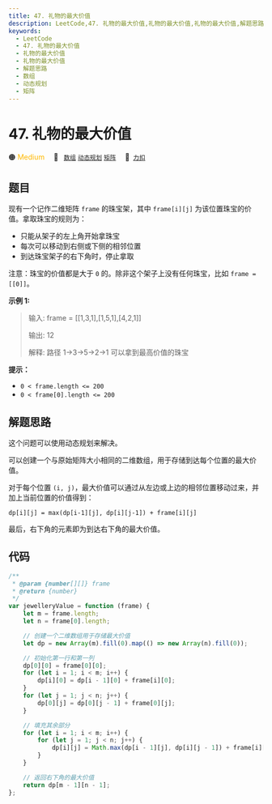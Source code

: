 ```yaml
---
title: 47. 礼物的最大价值
description: LeetCode,47. 礼物的最大价值,礼物的最大价值,礼物的最大价值,解题思路,数组,动态规划,矩阵
keywords:
  - LeetCode
  - 47. 礼物的最大价值
  - 礼物的最大价值
  - 礼物的最大价值
  - 解题思路
  - 数组
  - 动态规划
  - 矩阵
---
```


# 47. 礼物的最大价值

🟠 <font color=#ffb800>Medium</font>&emsp; 🔖&ensp; [`数组`](/tag/array.md) [`动态规划`](/tag/dynamic-programming.md) [`矩阵`](/tag/matrix.md)&emsp; 🔗&ensp;[`力扣`](https://leetcode.cn/problems/li-wu-de-zui-da-jie-zhi-lcof)

## 题目

现有一个记作二维矩阵 `frame` 的珠宝架，其中 `frame[i][j]` 为该位置珠宝的价值。拿取珠宝的规则为：

- 只能从架子的左上角开始拿珠宝
- 每次可以移动到右侧或下侧的相邻位置
- 到达珠宝架子的右下角时，停止拿取

注意：珠宝的价值都是大于 `0` 的。除非这个架子上没有任何珠宝，比如 `frame = [[0]]`。

**示例 1:**

> 输入: frame = [[1,3,1],[1,5,1],[4,2,1]]
>
> 输出: 12
>
> 解释: 路径 1→3→5→2→1 可以拿到最高价值的珠宝

**提示：**

- `0 < frame.length <= 200`
- `0 < frame[0].length <= 200`

## 解题思路

这个问题可以使用动态规划来解决。

可以创建一个与原始矩阵大小相同的二维数组，用于存储到达每个位置的最大价值。

对于每个位置 `(i, j)`，最大价值可以通过从左边或上边的相邻位置移动过来，并加上当前位置的价值得到：

`dp[i][j] = max(dp[i-1][j], dp[i][j-1]) + frame[i][j]`

最后，右下角的元素即为到达右下角的最大价值。

## 代码

```javascript
/**
 * @param {number[][]} frame
 * @return {number}
 */
var jewelleryValue = function (frame) {
	let m = frame.length;
	let n = frame[0].length;

	// 创建一个二维数组用于存储最大价值
	let dp = new Array(m).fill(0).map(() => new Array(n).fill(0));

	// 初始化第一行和第一列
	dp[0][0] = frame[0][0];
	for (let i = 1; i < m; i++) {
		dp[i][0] = dp[i - 1][0] + frame[i][0];
	}
	for (let j = 1; j < n; j++) {
		dp[0][j] = dp[0][j - 1] + frame[0][j];
	}

	// 填充其余部分
	for (let i = 1; i < m; i++) {
		for (let j = 1; j < n; j++) {
			dp[i][j] = Math.max(dp[i - 1][j], dp[i][j - 1]) + frame[i][j];
		}
	}

	// 返回右下角的最大价值
	return dp[m - 1][n - 1];
};
```
